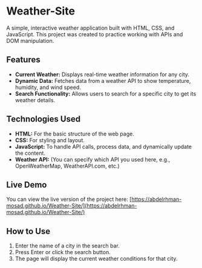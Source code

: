 # Weather-Site

A simple, interactive weather application built with HTML, CSS, and JavaScript. This project was created to practice working with APIs and DOM manipulation.

## Features

* **Current Weather:** Displays real-time weather information for any city.
* **Dynamic Data:** Fetches data from a weather API to show temperature, humidity, and wind speed.
* **Search Functionality:** Allows users to search for a specific city to get its weather details.

## Technologies Used

* **HTML:** For the basic structure of the web page.
* **CSS:** For styling and layout.
* **JavaScript:** To handle API calls, process data, and dynamically update the content.
* **Weather API:** (You can specify which API you used here, e.g., OpenWeatherMap, WeatherAPI.com, etc.)

## Live Demo

You can view the live version of the project here: [https://abdelrhman-mosad.github.io/Weather-Site/](https://abdelrhman-mosad.github.io/Weather-Site/)

## How to Use

1.  Enter the name of a city in the search bar.
2.  Press Enter or click the search button.
3.  The page will display the current weather conditions for that city.
